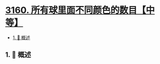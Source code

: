 # [3160. 所有球里面不同颜色的数目【中等】](https://github.com/tnotesjs/TNotes.leetcode/tree/main/notes/3160.%20%E6%89%80%E6%9C%89%E7%90%83%E9%87%8C%E9%9D%A2%E4%B8%8D%E5%90%8C%E9%A2%9C%E8%89%B2%E7%9A%84%E6%95%B0%E7%9B%AE%E3%80%90%E4%B8%AD%E7%AD%89%E3%80%91)

<!-- region:toc -->

- [1. 📝 概述](#1--概述)

<!-- endregion:toc -->

## 1. 📝 概述
